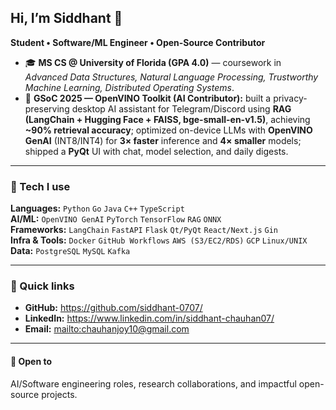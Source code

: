 <!-- ### Hi there 👋 -->

<!--
**siddhant-0707/siddhant-0707** is a ✨ _special_ ✨ repository because its `README.md` (this file) appears on your GitHub profile.

Here are some ideas to get you started:

- 🔭 I’m currently working on ...
- 🌱 I’m currently learning ...
- 👯 I’m looking to collaborate on ...
- 🤔 I’m looking for help with ...
- 💬 Ask me about ...
- 📫 How to reach me: ...
- 😄 Pronouns: ...
- ⚡ Fun fact: ...
-->
## Hi, I’m Siddhant 👋  
**Student • Software/ML Engineer • Open-Source Contributor**

- 🎓 **MS CS @ University of Florida (GPA 4.0)** — coursework in *Advanced Data Structures, Natural Language Processing, Trustworthy Machine Learning, Distributed Operating Systems*.  
- 🧪 **GSoC 2025 — OpenVINO Toolkit (AI Contributor):** built a privacy-preserving desktop AI assistant for Telegram/Discord using **RAG (LangChain + Hugging Face + FAISS, bge-small-en-v1.5)**, achieving **~90% retrieval accuracy**; optimized on-device LLMs with **OpenVINO GenAI** (INT8/INT4) for **3× faster** inference and **4× smaller** models; shipped a **PyQt** UI with chat, model selection, and daily digests.

---

<!--
## 🔭 What I’m working on
- **OpenVINO Messenger AI-Assistant** — local RAG for private message search/summarization with scheduled digests and interactive chat.  
  Repo: <https://github.com/siddhant-0707/openvino_messenger_assistant> :contentReference[oaicite:2]{index=2}
- **TimelyGator** — focus & productivity tool (Go + Gorilla MUX, GORM, Next.js/React).  
  Repo: <https://github.com/149segolte/TimelyGator> :contentReference[oaicite:3]{index=3}
- **P2P File Sharing (Java 21)** — unstructured P2P with protocol primitives and runtime optimizations.  
  Repo: <https://github.com/siddhant-0707/p2p-cn/> :contentReference[oaicite:4]{index=4}
-->

### 🧰 Tech I use
**Languages:** `Python` `Go` `Java` `C++` `TypeScript`  
**AI/ML:** `OpenVINO GenAI` `PyTorch` `TensorFlow` `RAG` `ONNX`  
**Frameworks:** `LangChain` `FastAPI` `Flask` `Qt/PyQt` `React/Next.js` `Gin`  
**Infra & Tools:** `Docker` `GitHub Workflows` `AWS (S3/EC2/RDS)` `GCP` `Linux/UNIX`  
**Data:** `PostgreSQL` `MySQL` `Kafka`  

---


### 📌 Quick links
- **GitHub:** <https://github.com/siddhant-0707/>  
- **LinkedIn:** <https://www.linkedin.com/in/siddhant-chauhan07/>  
- **Email:** <mailto:chauhanjoy10@gmail.com>  

---

#### 🤝 Open to
AI/Software engineering roles, research collaborations, and impactful open-source projects.


<!--
- 😄 I love working with neural networks
- 🌱 My interests involve DL, LLMs and just a touch of Web Development
- ✨ I'm big on promoting open-source adoption
- 📫 Feel free to reach me through [email](mailto:chauhanjoy10@gmail.com) or [Linkedin](https://www.linkedin.com/in/siddhant-chauhan07/)
-->
<!-- - 📖 Take a look at my [CV](https://drive.google.com/file/d/1doDmMur2xaodC4qkjSqPzysIGSPTT7lP/view?usp=sharing) -->
